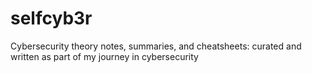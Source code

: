 # selfcyb3r
Cybersecurity theory notes, summaries, and cheatsheets: curated and written as part of my journey in cybersecurity
